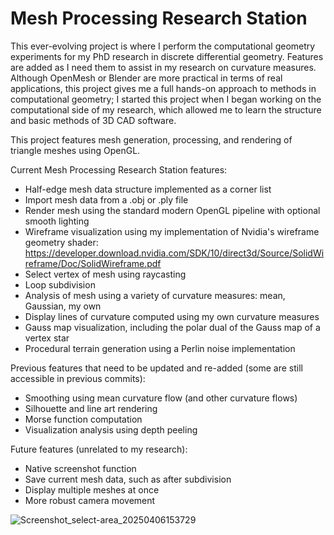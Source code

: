 # Mesh Processing Research Station

This ever-evolving project is where I perform the computational geometry experiments for my PhD research in discrete differential geometry.
Features are added as I need them to assist in my research on curvature measures.
Although OpenMesh or Blender are more practical in terms of real applications, this project gives me a full hands-on approach to methods in computational geometry;
I started this project when I began working on the computational side of my research, which allowed me to learn the structure and basic methods of 3D CAD software.

This project features mesh generation, processing, and rendering of triangle meshes using OpenGL. 

Current Mesh Processing Research Station features:
* Half-edge mesh data structure implemented as a corner list
* Import mesh data from a .obj or .ply file
* Render mesh using the standard modern OpenGL pipeline with optional smooth lighting
* Wireframe visualization using my implementation of Nvidia's wireframe geometry shader: https://developer.download.nvidia.com/SDK/10/direct3d/Source/SolidWireframe/Doc/SolidWireframe.pdf
* Select vertex of mesh using raycasting
* Loop subdivision 
* Analysis of mesh using a variety of curvature measures: mean, Gaussian, my own
* Display lines of curvature computed using my own curvature measures
* Gauss map visualization, including the polar dual of the Gauss map of a vertex star
* Procedural terrain generation using a Perlin noise implementation

Previous features that need to be updated and re-added (some are still accessible in previous commits):
* Smoothing using mean curvature flow (and other curvature flows)
* Silhouette and line art rendering
* Morse function computation
* Visualization analysis using depth peeling

Future features (unrelated to my research):
* Native screenshot function
* Save current mesh data, such as after subdivision
* Display multiple meshes at once
* More robust camera movement

![Screenshot_select-area_20250406153729](https://github.com/user-attachments/assets/973b7cdb-817b-4d5c-8cbb-9ed65d3ee88e)

